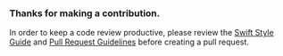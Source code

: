 ### Thanks for making a contribution.

In order to keep a code review productive, please review the [Swift Style Guide](https://github.com/Victorious/VictoriousiOS/wiki/Swift-Style-Guide) and [Pull Request Guidelines](https://github.com/Victorious/VictoriousiOS/wiki/Pull-Request-Guidelines) before creating a pull request.
